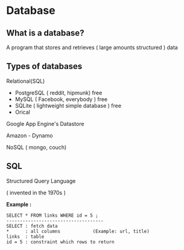 # Database

## What is a database?

A program that stores and retrieves ( large amounts structured ) data



## Types of databases

Relational(SQL)

- PostgreSQL ( reddit, hipmunk) free
- MySQL ( Facebook, everybody ) free
- SQLite ( lightweight simple database ) free
- Orical

Google App Engine's Datastore

Amazon - Dynamo

NoSQL ( mongo, couch)



## SQL

Structured Query Language

( invented in the 1970s )

**Example :** 

```
SELECT * FROM links WHERE id = 5 ;
------------------------------------
SELECT : fetch data 	
* 	   : all columns			(Example: url, title)
links  : table
id = 5 : constraint which rows to return
```